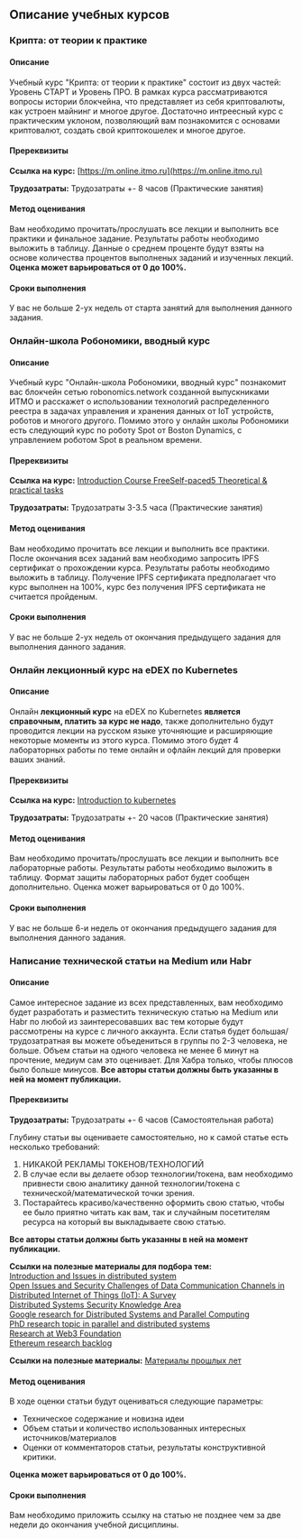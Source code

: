 ## Описание учебных курсов

### Крипта: от теории к практике
#### Описание
Учебный курс "Крипта: от теории к практике" состоит из двух частей: Уровень СТАРТ и Уровень ПРО. В рамках курса рассматриваются вопросы истории блокчейна, что представляет из себя криптовалюты, как устроен майнинг и многое другое.
Достаточно интреесный курс с практическим уклоном, позволяющий вам познакомится с основами криптовалют, создать свой криптокошелек и многое другое.

#### Пререквизиты
**Ссылка на курс:** [https://m.online.itmo.ru](https://m.online.itmo.ru)

**Трудозатраты:** Трудозатраты +- 8 часов (Практические занятия)

#### Метод оценивания
Вам необходимо прочитать/прослушать все лекции и выполнить все практики и финальное задание. Результаты работы необходимо выложить в таблицу. Данные о среднем проценте будут взяты на основе количества процентов выполненых заданий и изученных лекций.
**Оценка может варьироваться от 0 до 100%.**

#### Сроки выполнения
У вас не больше 2-ух недель от старта занятий для выполнения данного задания. 

### Онлайн-школа Робономики, вводный курс
#### Описание
Учебный курс "Онлайн-школа Робономики, вводный курс" познакомит вас блокчейн сетью robonomics.network созданной выпускниками ИТМО и расскажет о использовании технологий распределенного реестра в задачах управления и хранения данных от IoT устройств, роботов и многого другого. Помимо этого у онлайн школы Робономики есть следующий курс по роботу Spot от Boston Dynamics, с управлением роботом Spot в реальном времени.

#### Пререквизиты
**Ссылка на курс:** [Introduction Course FreeSelf-paced5 Theoretical & practical tasks](https://robonomics.academy/online-courses/introduction-course)

**Трудозатраты:**  Трудозатраты 3-3.5 часа (Практические занятия)

#### Метод оценивания
Вам необходимо прочитать все лекции и выполнить все практики. После окончания всех заданий вам необходимо запросить IPFS сертификат о прохождении курса. Результаты работы необходимо выложить в таблицу. Получение IPFS сертификата предполагает что курс выполнен на 100%, курс без получения IPFS сертификата не считается пройденым.

#### Сроки выполнения
У вас не больше 2-ух недель от окончания предыдущего задания для выполнения данного задания. 

### Онлайн лекционный курс на eDEX по Kubernetes
#### Описание
Онлайн **лекционный курс** на eDEX по Kubernetes **является справочным, платить за курс не надо**, также дополнительно будут проводится лекции на русском языке уточняющие и расширяющие некоторые моменты из этого курса. Помимо этого будет 4 лабораторных работы по теме онлайн и офлайн лекций для проверки ваших знаний.
#### Пререквизиты
**Ссылка на курс:** [Introduction to kubernetes](https://www.edx.org/course/introduction-to-kubernetes)

**Трудозатраты:** Трудозатраты +- 20 часов (Практические занятия)

#### Метод оценивания
Вам необходимо прочитать/прослушать все лекции и выполнить все лабораторные работы. Результаты работы необходимо выложить в таблицу. Формат защиты лабораторных работ будет сообщен дополнительно.
Оценка может варьироваться от 0 до 100%.

#### Сроки выполнения
У вас не больше 6-и недель от окончания предыдущего задания для выполнения данного задания. 

### Написание технической статьи на Medium или Habr
#### Описание
Самое интересное задание из всех представленных, вам необходимо будет разработать и разместить техническую статью на Medium или Habr по любой из заинтересовавших вас тем которые будут рассмотрены на курсе с личного аккаунта. Если статья будет большая/трудозатратная вы можете объедениться в группы по 2-3 человека, не больше. Объем статьи на одного человека не менее 6 минут на прочтение, медиум сам это оценивает. Для Хабра только, чтобы плюсов было больше минусов. **Все авторы статьи должны быть указанны в ней на момент публикации.**
#### Пререквизиты
**Трудозатраты:** Трудозатраты +- 6 часов (Самостоятельная работа)

Глубину статьи вы оцениваете самостоятельно, но к самой статье есть несколько требований:

1. НИКАКОЙ РЕКЛАМЫ ТОКЕНОВ/ТЕХНОЛОГИЙ
2. В случае если вы делаете обзор технологии/токена, вам необходимо привнести свою аналитику данной технологии/токена с технической/математической точки зрения.
3. Постарайтесь красиво/качественно оформить свою статью, чтобы ее было приятно читать как вам, так и случайным посетителям ресурса на который вы выкладываете свою статью. 

**Все авторы статьи должны быть указанны в ней на момент публикации.**

**Ссылки на полезные материалы для подбора тем:**    
[Introduction and Issues in distributed system](https://ds.cs.luc.edu/issues/issues.html)    
[Open Issues and Security Challenges of Data Communication Channels in Distributed Internet of Things (IoT): A Survey](https://www.researchgate.net/publication/322814035_Open_Issues_and_Security_Challenges_of_Data_Communication_Channels_in_Distributed_Internet_of_Things_IoT_A_Survey)   
[Distributed Systems Security Knowledge Area](https://www.cybok.org/media/downloads/Distributed_Systems_Security_issue_1.0.pdf)   
[Google research for Distributed Systems and Parallel Computing](https://research.google/research-areas/distributed-systems-and-parallel-computing/)   
[PhD research topic in parallel and distributed systems](https://phdprojects.org/phd-research-topic-parallel-distributed-systems/)   
[Research at Web3 Foundation](https://research.web3.foundation/en/latest/index.html)   
[Ethereum research backlog](https://notes.ethereum.org/@ethsg/rkxpeG0ff?type=view)   

**Ссылки на полезные материалы:** [Материалы прошлых лет](https://itmo-ict-faculty.github.io/introduction-to-distributed-technologies/student_case/itmo2022_2023/itmo2022_2023/)

#### Метод оценивания
В ходе оценки статьи будут оцениваться следующие параметры:

- Техническое содержание и новизна идеи
- Объем статьи и количество  использованных интересных источников/материалов
- Оценки от комментаторов статьи, результаты конструктивной критики.

**Оценка может варьироваться от 0 до 100%.**

#### Сроки выполнения
Вам необходимо приложить ссылку на статью не позднее чем за две недели до окончания учебной дисциплины. 

